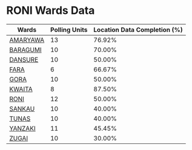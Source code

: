 
# RONI Wards Data

| Wards | Polling Units | Location Data Completion (%) |
| ---- | ----- | ------- |
| [AMARYAWA](./wards/3903-amaryawa) | 13 | 76.92% |
| [BARAGUMI](./wards/3904-baragumi) | 10 | 70.00% |
| [DANSURE](./wards/3905-dansure) | 10 | 50.00% |
| [FARA](./wards/3906-fara) | 6 | 66.67% |
| [GORA](./wards/3907-gora) | 10 | 50.00% |
| [KWAITA](./wards/3908-kwaita) | 8 | 87.50% |
| [RONI](./wards/3909-roni) | 12 | 50.00% |
| [SANKAU](./wards/3910-sankau) | 10 | 40.00% |
| [TUNAS](./wards/3911-tunas) | 10 | 40.00% |
| [YANZAKI](./wards/3912-yanzaki) | 11 | 45.45% |
| [ZUGAI](./wards/3913-zugai) | 10 | 30.00% |




